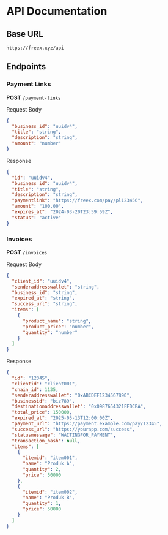# API Documentation

## Base URL

`https://freex.xyz/api`

## Endpoints

### Payment Links

**POST** `/payment-links`

Request Body

```json
{
  "business_id": "uuidv4",
  "title": "string",
  "description": "string",
  "amount": "number"
}
```

Response

```json
{
  "id": "uuidv4",
  "business_id": "uuidv4",
  "title": "string",
  "description": "string",
  "paymentlink": "https://freex.com/pay/pl123456",
  "amount": "100.00",
  "expires_at": "2024-03-20T23:59:59Z",
  "status": "active"
}
```

### Invoices

**POST** `/invoices`

Request Body

```json
{
  "client_id": "uuidv4",
  "senderaddresswallet": "string",
  "business_id": "string",
  "expired_at": "string",
  "success_url": "string",
  "items": [
    {
      "product_name": "string",
      "product_price": "number",
      "quantity": "number"
    }
  ]
}
```

Response

```json
{
  "id": "12345",
  "clientid": "client001",
  "chain_id": 1135,
  "senderaddresswallet": "0xABCDEF1234567890",
  "businessid": "biz789",
  "destinationaddresswallet": "0x0987654321FEDCBA",
  "total_price": 150000,
  "expired_at": "2025-05-13T12:00:00Z",
  "payment_url": "https://payment.example.com/pay/12345",
  "success_url": "https://yourapp.com/success",
  "statusmessage": "WAITINGFOR_PAYMENT",
  "transaction_hash": null,
  "items": [
    {
      "itemid": "item001",
      "name": "Produk A",
      "quantity": 2,
      "price": 50000
    },
    {
      "itemid": "item002",
      "name": "Produk B",
      "quantity": 1,
      "price": 50000
    }
  ]
}
```
